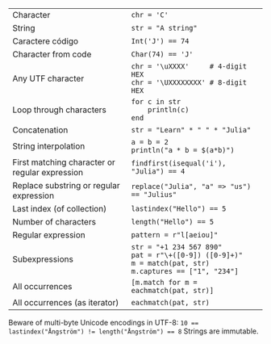 |                                                |                                                                                                                    |
| ---------------------------------------------- | ------------------------------------------------------------------------------------------------------------------ |
| Character                                      | `chr = 'C'`                                                                                                        |
| String                                         | `str = "A string"`                                                                                                 |
| Caractere código                               | `Int('J') == 74`                                                                                                   |
| Character from code                            | `Char(74) == 'J'`                                                                                                  |
| Any UTF character                              | `chr = '\uXXXX'     # 4-digit HEX`<br>`chr = '\UXXXXXXXX' # 8-digit HEX`                                           |
| Loop through characters                        | `for c in str`<br>`    println(c)`<br>`end`                                                                        |
| Concatenation                                  | `str = "Learn" * " " * "Julia"`                                                                                    |
| String interpolation                           | `a = b = 2`<br>`println("a * b = $(a*b)")`                                                                         |
| First matching character or regular expression | `findfirst(isequal('i'), "Julia") == 4`                                                                            |
| Replace substring or regular expression        | `replace("Julia", "a" => "us") == "Julius"`                                                                        |
| Last index (of collection)                     | `lastindex("Hello") == 5`                                                                                          |
| Number of characters                           | `length("Hello") == 5`                                                                                             |
| Regular expression                             | `pattern = r"l[aeiou]"`                                                                                            |
| Subexpressions                                 | `str = "+1 234 567 890"`<br>`pat = r"\+([0-9]) ([0-9]+)"`<br>`m = match(pat, str)`<br>`m.captures == ["1", "234"]` |
| All occurrences                                | `[m.match for m = eachmatch(pat, str)]`                                                                            |
| All occurrences (as iterator)                  | `eachmatch(pat, str)`                                                                                              |


Beware of multi-byte Unicode encodings in UTF-8:
`10 == lastindex("Ångström") != length("Ångström") == 8`
Strings are immutable.
